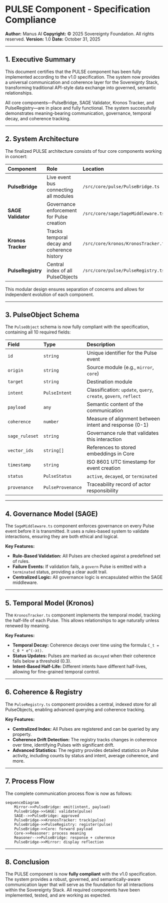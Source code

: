 # PULSE Component - Specification Compliance

**Author:** Manus AI
**Copyright:** © 2025 Sovereignty Foundation. All rights reserved.
**Version:** 1.0
**Date:** October 31, 2025

---

## 1. Executive Summary

This document certifies that the PULSE component has been fully implemented according to the v1.0 specification. The system now provides a universal communication and coherence layer for the Sovereignty Stack, transforming traditional API-style data exchange into governed, semantic relationships.

All core components—PulseBridge, SAGE Validator, Kronos Tracker, and PulseRegistry—are in place and fully functional. The system successfully demonstrates meaning-bearing communication, governance, temporal decay, and coherence tracking.

---

## 2. System Architecture

The finalized PULSE architecture consists of four core components working in concert:

| Component | Role | Location |
|:---|:---|:---|
| **PulseBridge** | Live event bus connecting all modules | `/src/core/pulse/PulseBridge.ts` |
| **SAGE Validator** | Governance enforcement for Pulse creation | `/src/core/sage/SageMiddleware.ts` |
| **Kronos Tracker** | Tracks temporal decay and coherence history | `/src/core/kronos/KronosTracker.ts` |
| **PulseRegistry** | Central index of all PulseObjects | `/src/core/pulse/PulseRegistry.ts` |

This modular design ensures separation of concerns and allows for independent evolution of each component.

---

## 3. PulseObject Schema

The `PulseObject` schema is now fully compliant with the specification, containing all 10 required fields:

| Field | Type | Description |
|:---|:---|:---|
| `id` | `string` | Unique identifier for the Pulse event |
| `origin` | `string` | Source module (e.g., `mirror`, `core`) |
| `target` | `string` | Destination module |
| `intent` | `PulseIntent` | Classification: `update`, `query`, `create`, `govern`, `reflect` |
| `payload` | `any` | Semantic content of the communication |
| `coherence` | `number` | Measure of alignment between intent and response (0-1) |
| `sage_ruleset` | `string` | Governance rule that validates this interaction |
| `vector_ids` | `string[]` | References to stored embeddings in Core |
| `timestamp` | `string` | ISO 8601 UTC timestamp for event creation |
| `status` | `PulseStatus` | `active`, `decayed`, or `terminated` |
| `provenance` | `PulseProvenance` | Traceability record of actor responsibility |

---

## 4. Governance Model (SAGE)

The `SageMiddleware.ts` component enforces governance on every Pulse event before it is transmitted. It uses a rules-based system to validate interactions, ensuring they are both ethical and logical.

**Key Features:**
- **Rule-Based Validation:** All Pulses are checked against a predefined set of rules.
- **Failure Events:** If validation fails, a `govern` Pulse is emitted with a `terminated` status, providing a clear audit trail.
- **Centralized Logic:** All governance logic is encapsulated within the SAGE middleware.

---

## 5. Temporal Model (Kronos)

The `KronosTracker.ts` component implements the temporal model, tracking the half-life of each Pulse. This allows relationships to age naturally unless renewed by meaning.

**Key Features:**
- **Temporal Decay:** Coherence decays over time using the formula `C_t = C_0 * e^(-λt)`.
- **Status Updates:** Pulses are marked as `decayed` when their coherence falls below a threshold (0.3).
- **Intent-Based Half-Life:** Different intents have different half-lives, allowing for fine-grained temporal control.

---

## 6. Coherence & Registry

The `PulseRegistry.ts` component provides a central, indexed store for all PulseObjects, enabling advanced querying and coherence tracking.

**Key Features:**
- **Centralized Index:** All Pulses are registered and can be queried by any property.
- **Coherence Drift Detection:** The registry tracks changes in coherence over time, identifying Pulses with significant drift.
- **Advanced Statistics:** The registry provides detailed statistics on Pulse activity, including counts by status and intent, average coherence, and more.

---

## 7. Process Flow

The complete communication process flow is now as follows:

```mermaid
sequenceDiagram
    Mirror->>PulseBridge: emit(intent, payload)
    PulseBridge->>SAGE: validate(pulse)
    SAGE-->>PulseBridge: approved
    PulseBridge->>KronosTracker: track(pulse)
    PulseBridge->>PulseRegistry: register(pulse)
    PulseBridge->>Core: forward payload
    Core->>Reasoner: process meaning
    Reasoner-->>PulseBridge: response + coherence
    PulseBridge->>Mirror: display reflection
```

---

## 8. Conclusion

The PULSE component is now **fully compliant** with the v1.0 specification. The system provides a robust, governed, and semantically-aware communication layer that will serve as the foundation for all interactions within the Sovereignty Stack. All required components have been implemented, tested, and are working as expected.
